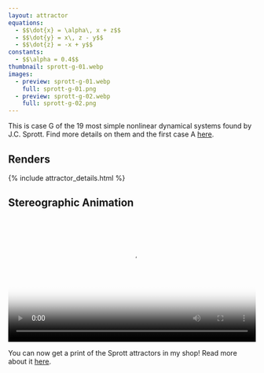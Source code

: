 ```yaml
---
layout: attractor
equations:
  - $$\dot{x} = \alpha\, x + z$$
  - $$\dot{y} = x\, z - y$$
  - $$\dot{z} = -x + y$$
constants:
  - $$\alpha = 0.4$$
thumbnail: sprott-g-01.webp
images:
  - preview: sprott-g-01.webp
    full: sprott-g-01.png
  - preview: sprott-g-02.webp
    full: sprott-g-02.png
---
```

This is case G of the 19 most simple nonlinear dynamical systems found by J.C. Sprott.
Find more details on them and the first case A [here](../sprott-a).


## Renders

{% include attractor_details.html %}

## Stereographic Animation
<video controls loop style="width: 100%;" poster="/assets/images/attractors/sprott-g-stereo.png">
  <source src="/assets/images/attractors/sprott-g-stereo.mp4" type="video/mp4">
</video>

You can now get a print of the Sprott attractors in my shop!
Read more about it [here](/blog/all-sprott-attractors).